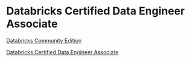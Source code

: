 # Databricks Certified Data Engineer Associate



[Databricks Community Edition](https://docs.google.com/document/d/e/2PACX-1vQy2eViX-c7jgSi7U1juS6wT_jM619ZVpou1MzI5aBhG0o8fmf8Ac05lUh-gmAEOR5m70lcgvpOEFks/pub) 

[
Databricks Certified Data Engineer Associate](https://www.databricks.com/learn/training/certification#data-engineer) 
